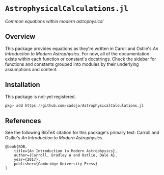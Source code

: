 # `AstrophysicalCalculations.jl`

_Common equations within modern astrophysics!_

## Overview

This package provides equations as they're written in Caroll and Ostlie's 
_An Introduction to Modern Astrophysics_. For now, all of the documentation exists
within each function or constant's docstrings. Check the sidebar for functions and 
constants grouped into modules by their underlying assumptions and content.

## Installation

This package is not-yet registered.

```julia
pkg> add https://github.com/cadojo/AstrophysicalCalculations.jl
```

## References

See the following BibTeX citation for this package's primary text: Carroll and Ostlie's 
_An Introduction to Modern Astrophysics_.

    @book{BOB,
        title={An Introduction to Modern Astrophysics},
        author={Carroll, Bradley W and Ostlie, Dale A},
        year={2017},
        publisher={Cambridge University Press}
    }
